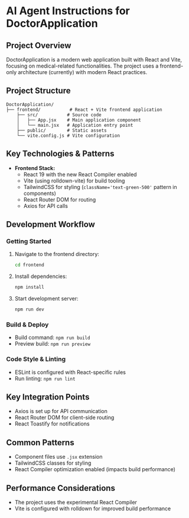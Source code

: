 # AI Agent Instructions for DoctorApplication

## Project Overview
DoctorApplication is a modern web application built with React and Vite, focusing on medical-related functionalities. The project uses a frontend-only architecture (currently) with modern React practices.

## Project Structure
```
DoctorApplication/
├── frontend/           # React + Vite frontend application
    ├── src/           # Source code
    │   ├── App.jsx    # Main application component
    │   └── main.jsx   # Application entry point
    ├── public/        # Static assets
    └── vite.config.js # Vite configuration
```

## Key Technologies & Patterns
- **Frontend Stack:**
  - React 19 with the new React Compiler enabled
  - Vite (using rolldown-vite) for build tooling
  - TailwindCSS for styling (`className='text-green-500'` pattern in components)
  - React Router DOM for routing
  - Axios for API calls

## Development Workflow

### Getting Started
1. Navigate to the frontend directory:
   ```bash
   cd frontend
   ```
2. Install dependencies:
   ```bash
   npm install
   ```
3. Start development server:
   ```bash
   npm run dev
   ```

### Build & Deploy
- Build command: `npm run build`
- Preview build: `npm run preview`

### Code Style & Linting
- ESLint is configured with React-specific rules
- Run linting: `npm run lint`

## Key Integration Points
- Axios is set up for API communication
- React Router DOM for client-side routing
- React Toastify for notifications

## Common Patterns
- Component files use `.jsx` extension
- TailwindCSS classes for styling
- React Compiler optimization enabled (impacts build performance)

## Performance Considerations
- The project uses the experimental React Compiler
- Vite is configured with rolldown for improved build performance